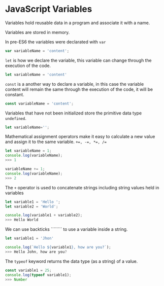 # JavaScript Variables



Variables hold reusable data in a program and associate it with a name.

Variables are stored in memory.

In pre-ES6 the variables were declarated with `var`

```javascript
var variableName = 'content';
```



`let` is how we declare the variable, this variable can change through the execution of the code.

```javascript
let variableName = 'content'
```



`const` is a another way to declare a variable, in this case the variable content will remain the same through the execution of the code, it will be constant.

```javascript
const variableName = 'content';
```



Variables that have not been initialized store the primitive data type `undefined`.

```javascript
let variableName='';
```



Mathematical assignment operators make it easy to calculate a new value and assign it to the same variable. `+=, -=, *=, /=`

```javascript
let variableName = 1;
console.log(variableName);
>>> 1

variableName += 1;
console.log(variableName);
>>> 2
```



The `+` operator is used to concatenate strings including string values held in variables

```javascript
let variable1 = 'Hello ';
let variable2 = 'World';

console.log(variable1 + variable2);
>>> Hello World
```



We can use backticks ```````` to use a variable inside a string.

```javascript
let variable1 = 'Jhon'

console.log(`Hello ${variable1}, how are you?`);
>>> Hello John, how are you?
```



The `typeof` keyword returns the data type \(as a string\) of a value.

```javascript
const variable1 = 25;
console.log(typeof variable1);
>>> Number
```

